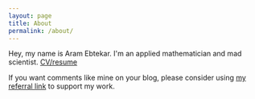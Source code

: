 ```yaml
---
layout: page
title: About
permalink: /about/
---
```


Hey, my name is Aram Ebtekar. I'm an applied mathematician and mad scientist. [CV/resume](../assets/resume.pdf)

If you want comments like mine on your blog, please consider using [my referral link](https://talk.hyvor.com?aff=6137) to support my work.
